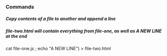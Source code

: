 ### Commands
##### Copy contents of a file to another and append a line
##### file-two.html will contain everything from file-one, as well as A NEW LINE at the end
cat file-one.js ; echo "A NEW LINE") > file-two.html
